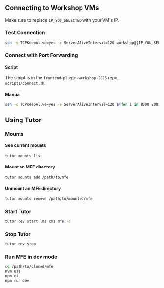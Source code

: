 ## Connecting to Workshop VMs
Make sure to replace `IP_YOU_SELECTED` with your VM's IP.

### Test Connection
```bash
ssh -o TCPKeepAlive=yes -o ServerAliveInterval=120 workshop@{IP_YOU_SELECTED}
```

### Connect with Port Forwarding
#### Script
The script is in the `frontend-plugin-workshop-2025` repo, `scripts/connect.sh`.

#### Manual
```bash
ssh -o TCPKeepAlive=yes -o ServerAliveInterval=120 $(for i in 8000 8001 1984 1993 1994 1995 1996 1997 1999 2000 2001 2002; do echo -L ${i}:localhost:${i} ; done) workshop@{IP_YOU_SELECTED};
```

## Using Tutor
### Mounts
#### See current mounts
```bash
tutor mounts list
```

#### Mount an MFE directory
```bash
tutor mounts add /path/to/mfe
```

#### Unmount an MFE directory
```bash
tutor mounts remove /path/to/mounted/mfe
```

### Start Tutor
```bash
tutor dev start lms cms mfe -d
```

### Stop Tutor
```bash
tutor dev stop
```

### Run MFE in dev mode
```bash
cd /path/to/cloned/mfe
nvm use
npm ci
npm run dev
```

